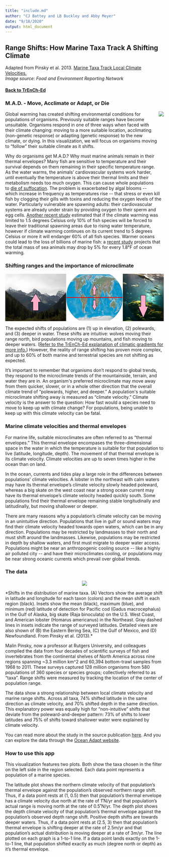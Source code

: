 ```yaml
---
title: "include.md"
author: "CJ Battey and LB Buckley and Abby Meyer"
date: "9/18/2020"
output: html_document
---
```


## Range Shifts: How Marine Taxa Track A Shifting Climate

Adapted from Pinsky et al. 2013. [Marine Taxa Track Local Climate Velocities.](https://science.sciencemag.org/content/341/6151/1239)   
*Image source: Food and Environment Reporting Network*    

#### [Back to TrEnCh-Ed](https://trench-ed.github.io/#)   

### M.A.D. - Move, Acclimate or Adapt, or Die

<p>
<img src="https://thefern.org/wp-content/uploads/2019/05/Full-Spread1-Featured.png"/, height="250 px", align="right">
</p>

Global warming has created shifting environmental conditions for populations of organisms. Previously suitable ranges have become unsuitable. Organisms respond in one of three ways when faced with their climate changing: moving to a more suitable location, acclimating (non-genetic response) or adapting (genetic response) to the new climate, or dying. In this visualization, we will focus on organisms moving to “follow” their suitable climate as it shifts.   

Why do organisms get M.A.D.? Why must marine animals remain in their thermal envelopes? Many fish are sensitive to temperature and their survival depends on them remaining in their specific temperature range. As the water warms, the animals’ cardiovascular systems work harder, until eventually the temperature is above their thermal limits and their metabolism needs too much oxygen. This can cause whole populations to [die of suffocation](https://www.nature.com/news/2007/070101/full/070101-5.html). The problem is exacerbated by algal blooms -- which increase in frequency as temperatures rise -- that stress or even kill fish by clogging their gills with toxins and reducing the oxygen levels of the water. Particularly vulnerable are spawning adults: their cardiovascular systems are already under strain by providing oxygen to their sperm and egg cells. [Another recent study](https://science.sciencemag.org/content/369/6499/65) estimated that if the climate warming was limited to 1.5 degrees Celsius only 10% of fish species will be forced to leave their traditional spawning areas due to rising water temperature, however if climate warming continues on its current trend to 5 degrees Celsius or more it will endanger 60% of all fish species. Warmer oceans could lead to the loss of billions of marine fish: a [recent study](https://www.pnas.org/content/116/26/12907) projects that the total mass of sea animals may drop by 5% for every 1.8°F of ocean warming.      

### Shifting ranges and the importance of microclimate
<p align="center">
<img src="IntuitiveShifts.png"/, height="150 px", align="center">
</p>

The expected shifts of populations are (1) up in elevation, (2) polewards, and (3) deeper in water. These shifts are intuitive: wolves moving their range north, bird populations moving up mountains, and fish moving to deeper waters. ([Refer to the TrEnCh-Ed explanation of climatic gradients for more info.](https://trench-ed.github.io/#gradients)) However, the reality of range shifting has proven more complex, and up to 60% of both marine and terrestrial species are not shifting as expected.    

It’s important to remember that organisms don’t respond to global trends, they respond to the microclimate trends of the mountainside, terrain, and water they are in. An organism's preferred microclimate may move away from them quicker, slower, or in a whole other direction that the overall climate trend of “polewards, higher, and deeper.” A population's suitable microclimate shifting away is measured as “climate velocity.” Climate velocity is the answer to the question: How fast would a species need to move to keep up with climate change? For populations, being unable to keep up with this climate velocity can be fatal.    

### Marine climate velocities and thermal envelopes

For marine life, suitable microclimates are often referred to as “thermal envelopes.” This thermal envelope encompases the three-dimensional space in the water in which the temperature is suitable for that population to live (latitude, longitude, depth). The movement of that thermal envelope is its climate velocity. Climate velocities are up to seven times higher in the ocean than on land.    

In the ocean, currents and tides play a large role in the differences between populations' climate velocities. A lobster in the northeast with calm waters may have its thermal envelope’s climate velocity slowly headed poleward, whereas a big skate on the west coast near a strong ocean current may have its thermal envelope’s climate velocity headed quickly south. Some populations find their thermal envelope remaining stable longitudinally and latitudinally, but moving shallower or deeper.    

There are many reasons why a population’s climate velocity can be moving in an unintuitive direction. Populations that live in gulf or sound waters may find their climate velocity headed towards open waters, which can be in any direction. Populations may be restricted by landmasses to their north and must shift around the landmasses. Likewise, populations may be restricted in depth by shallow waters, and first must migrate to deeper water access. Populations might be near an anthropogenic cooling source -- like a highly air polluted city -- and have their microclimates cooling, or populations may be near strong oceanic currents which prevail over global trends.    

### The data

<p align="center">
<img src="https://science.sciencemag.org/content/sci/341/6151/1239/F1.large.jpg"/, width="800px", align="center">
</p>
*Shifts in the distribution of marine taxa. (A) Vectors show the average shift in latitude and longitude for each taxon (colors) and the mean shift in each region (black). Insets show the mean (black), maximum (blue), and minimum (red) latitude of detection for Pacific cod (Gadus macrocephalus) in the Gulf of Alaska, big skate (Raja binoculata) on the U.S. West Coast, and American lobster (Homarus americanus) in the Northeast. Gray dashed lines in insets indicate the range of surveyed latitudes. Detailed views are also shown of (B) the Eastern Bering Sea, (C) the Gulf of Mexico, and (D) Newfoundland. From Pinsky et al. (2013).*   



Malin Pinsky, now a professor at Rutgers University, and colleagues compiled the data from four decades of scientific surveys of fish and invertebrates from the continental shelves of North America across nine regions spanning ~3.3 million km^2 and 60,394 bottom-trawl samples from 1968 to 2011. These surveys captured 128 million organisms from 580 populations of 360 species or species groups; collectively referred to as “taxa”. Range shifts were measured by tracking the location of the center of population range.    

The data show a strong relationship between local climate velocity and marine range shifts. Across all taxa, 74% shifted latitude in the same direction as climate velocity, and 70% shifted depth in the same direction. This explanatory power was equally high for “non-intuitive” shifts that deviate from the poleward-and-deeper pattern: 73% of shifts to lower latitudes and 75% of shifts toward shallower water were explained by climate velocity.    

You can read more about the study in the source publication [here](https://science.sciencemag.org/content/341/6151/1239). And you can explore the data through the [Ocean Adapt website](https://oceanadapt.rutgers.edu/).

### How to use this app

This visualization features two plots. Both show the taxa chosen in the filter on the left side in the region selected. Each data point represents a population of a marine species.    

The latitude plot shows the northern climate velocity of that population’s thermal envelope against the population’s observed northern range shift. Thus, if a data point rests at (1, 0.5) then that population’s thermal envelope has a climate velocity due north at the rate of 1˚N/yr and that population’s actual range is moving north at the rate of 0.5˚N/yr. The depth plot shows the depth climate velocity of that population’s thermal envelope against the population’s observed depth range shift. Positive depth shifts are towards deeper waters. Thus, if a data point rests at (2.5, 3) then that population’s thermal envelope is shifting deeper at the rate of 2.5m/yr and that population’s actual distribution is moving deeper at a rate of 3m/yr. The line plotted on each graph is a 1-to-1 line. If a data point lands exactly on the 1-to-1 line, that population shifted exactly as much (degree north or depth) as it’s thermal envelope.


